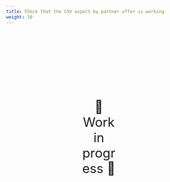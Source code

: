 ```yaml
---
title: Check that the CSV export by partner offer is working
weight: 10
---
```

<div style="text-align: center; font-size:2.5em;margin: 200px;">🚧 Work in progress 🚧</div>